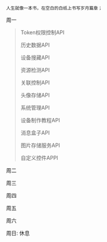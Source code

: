 # 

```asciidoc
人生就像一本书，在空白的白纸上书写岁月篇章；
```

周一

> Token权限控制API
> 
> 历史数据API
> 
> 设备搜藏API
> 
> 资源检测API
> 
> 关联控制API
> 
> 头像存储API
> 
> 系统管理API
> 
> 设备制作教程API
> 
> 消息盒子API
> 
> 图片存储服务API
> 
> 自定义控件APPI

周二

> 

周三

> 

周四

> 

周五

> 

周六

> 

周日: 休息

